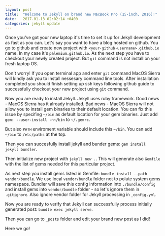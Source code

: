 ```yaml
---
layout: post
title:  "Welcome to Jekyll on brand new MacBook Pro (15-inch, 2016)!"
date:   2017-01-13 02:02:14 +0400
categories: jekyll update
---
```

Once you've got your new laptop it's time to set it up for Jekyll development as fast as you can.
Let's say you want to have a blog hosted on github.
You go to github and create new project with `<your-github-username>.github.io` name. In my case it's `palemium.github.io`.
As the next step you have to checkout your newly created project. But `git` command is not install on your fresh laptop OS.

Don't worry! If you open terminal app and enter `git` command MacOS Sierra will kindly ask you to install nessesary command line tools.
After installation completed you should finish setting up ssh keys following github guide to successfully checkout your new project using `git` command.

Now you are ready to install Jekyll. Jekyll uses ruby framework. Good news - MacOS Sierra has it already installed.
Bad news - MacOS Sierra will not allow you to install gem binaries to their default location.
You can fix this issue by specifing `~/bin` as default location for your gem binaries.
Just add `gem: --user-install -n~/bin` to `~/.gemrc`.

But also `PATH` enviroment variable should include this `~/bin`. You can add `~/bin` to `/etc/paths` at the top.

Then you can succesfully install jekyll and bunder gems: `gem install jekyll bundler`.

Then initialize new project with `jekyll new .`. This will generate also `Gemfile` with the list of gems needed for this particular project.

As next step you install gems listed in Gemfile: `bundle install --path vendor/bundle`. We use local `vendor/bundle` folder not to polute system gems namespace. Bundler will save this config information into `./bundle/config` and install gems into `vendor/bundle` folder - so let's ignore them in `.gitignore`. Also ignore vendor folder for Jekyll processing in `_config.yml`.

Now you are ready to verify that Jekyll can successfully process initially generated post: `bundle exec jekyll serve`.

Then you can go to `_posts` folder and edit your brand new post as I did!

Here we go!

